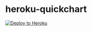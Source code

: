 # heroku-quickchart
[![Deploy to Heroku](https://www.herokucdn.com/deploy/button.svg)](https://heroku.com/deploy)
